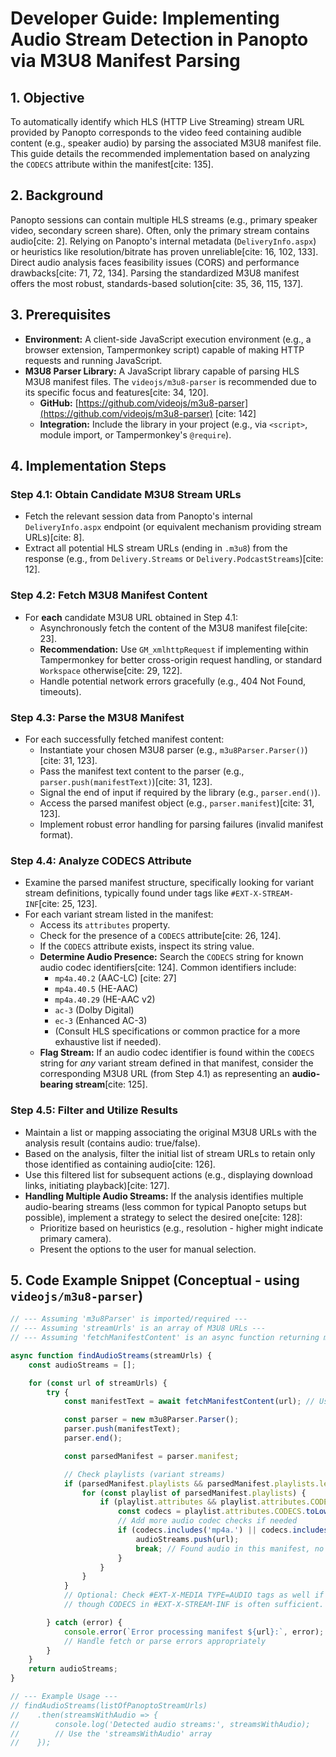 # Developer Guide: Implementing Audio Stream Detection in Panopto via M3U8 Manifest Parsing

## 1. Objective

To automatically identify which HLS (HTTP Live Streaming) stream URL provided by Panopto corresponds to the video feed containing audible content (e.g., speaker audio) by parsing the associated M3U8 manifest file. This guide details the recommended implementation based on analyzing the `CODECS` attribute within the manifest[cite: 135].

## 2. Background

Panopto sessions can contain multiple HLS streams (e.g., primary speaker video, secondary screen share). Often, only the primary stream contains audio[cite: 2]. Relying on Panopto's internal metadata (`DeliveryInfo.aspx`) or heuristics like resolution/bitrate has proven unreliable[cite: 16, 102, 133]. Direct audio analysis faces feasibility issues (CORS) and performance drawbacks[cite: 71, 72, 134]. Parsing the standardized M3U8 manifest offers the most robust, standards-based solution[cite: 35, 36, 115, 137].

## 3. Prerequisites

* **Environment:** A client-side JavaScript execution environment (e.g., a browser extension, Tampermonkey script) capable of making HTTP requests and running JavaScript.
* **M3U8 Parser Library:** A JavaScript library capable of parsing HLS M3U8 manifest files. The `videojs/m3u8-parser` is recommended due to its specific focus and features[cite: 34, 120].
    * **GitHub:** [https://github.com/videojs/m3u8-parser](https://github.com/videojs/m3u8-parser) [cite: 142]
    * **Integration:** Include the library in your project (e.g., via `<script>`, module import, or Tampermonkey's `@require`).

## 4. Implementation Steps

### Step 4.1: Obtain Candidate M3U8 Stream URLs

* Fetch the relevant session data from Panopto's internal `DeliveryInfo.aspx` endpoint (or equivalent mechanism providing stream URLs)[cite: 8].
* Extract all potential HLS stream URLs (ending in `.m3u8`) from the response (e.g., from `Delivery.Streams` or `Delivery.PodcastStreams`)[cite: 12].

### Step 4.2: Fetch M3U8 Manifest Content

* For **each** candidate M3U8 URL obtained in Step 4.1:
    * Asynchronously fetch the content of the M3U8 manifest file[cite: 23].
    * **Recommendation:** Use `GM_xmlhttpRequest` if implementing within Tampermonkey for better cross-origin request handling, or standard `Workspace` otherwise[cite: 29, 122].
    * Handle potential network errors gracefully (e.g., 404 Not Found, timeouts).

### Step 4.3: Parse the M3U8 Manifest

* For each successfully fetched manifest content:
    * Instantiate your chosen M3U8 parser (e.g., `m3u8Parser.Parser()`)[cite: 31, 123].
    * Pass the manifest text content to the parser (e.g., `parser.push(manifestText)`)[cite: 31, 123].
    * Signal the end of input if required by the library (e.g., `parser.end()`).
    * Access the parsed manifest object (e.g., `parser.manifest`)[cite: 31, 123].
    * Implement robust error handling for parsing failures (invalid manifest format).

### Step 4.4: Analyze CODECS Attribute

* Examine the parsed manifest structure, specifically looking for variant stream definitions, typically found under tags like `#EXT-X-STREAM-INF`[cite: 25, 123].
* For each variant stream listed in the manifest:
    * Access its `attributes` property.
    * Check for the presence of a `CODECS` attribute[cite: 26, 124].
    * If the `CODECS` attribute exists, inspect its string value.
    * **Determine Audio Presence:** Search the `CODECS` string for known audio codec identifiers[cite: 124]. Common identifiers include:
        * `mp4a.40.2` (AAC-LC) [cite: 27]
        * `mp4a.40.5` (HE-AAC)
        * `mp4a.40.29` (HE-AAC v2)
        * `ac-3` (Dolby Digital)
        * `ec-3` (Enhanced AC-3)
        * (Consult HLS specifications or common practice for a more exhaustive list if needed).
    * **Flag Stream:** If an audio codec identifier is found within the `CODECS` string for *any* variant stream defined in that manifest, consider the corresponding M3U8 URL (from Step 4.1) as representing an **audio-bearing stream**[cite: 125].

### Step 4.5: Filter and Utilize Results

* Maintain a list or mapping associating the original M3U8 URLs with the analysis result (contains audio: true/false).
* Based on the analysis, filter the initial list of stream URLs to retain only those identified as containing audio[cite: 126].
* Use this filtered list for subsequent actions (e.g., displaying download links, initiating playback)[cite: 127].
* **Handling Multiple Audio Streams:** If the analysis identifies multiple audio-bearing streams (less common for typical Panopto setups but possible), implement a strategy to select the desired one[cite: 128]:
    * Prioritize based on heuristics (e.g., resolution - higher might indicate primary camera).
    * Present the options to the user for manual selection.

## 5. Code Example Snippet (Conceptual - using `videojs/m3u8-parser`)

```javascript
// --- Assuming 'm3u8Parser' is imported/required ---
// --- Assuming 'streamUrls' is an array of M3U8 URLs ---
// --- Assuming 'fetchManifestContent' is an async function returning manifest text ---

async function findAudioStreams(streamUrls) {
    const audioStreams = [];

    for (const url of streamUrls) {
        try {
            const manifestText = await fetchManifestContent(url); // Use GM_xmlhttpRequest or fetch

            const parser = new m3u8Parser.Parser();
            parser.push(manifestText);
            parser.end();

            const parsedManifest = parser.manifest;

            // Check playlists (variant streams)
            if (parsedManifest.playlists && parsedManifest.playlists.length > 0) {
                for (const playlist of parsedManifest.playlists) {
                    if (playlist.attributes && playlist.attributes.CODECS) {
                        const codecs = playlist.attributes.CODECS.toLowerCase();
                        // Add more audio codec checks if needed
                        if (codecs.includes('mp4a.') || codecs.includes('ac-3') || codecs.includes('ec-3')) {
                            audioStreams.push(url);
                            break; // Found audio in this manifest, no need to check other variants within it
                        }
                    }
                }
            }
            // Optional: Check #EXT-X-MEDIA TYPE=AUDIO tags as well if necessary,
            // though CODECS in #EXT-X-STREAM-INF is often sufficient.

        } catch (error) {
            console.error(`Error processing manifest ${url}:`, error);
            // Handle fetch or parse errors appropriately
        }
    }
    return audioStreams;
}

// --- Example Usage ---
// findAudioStreams(listOfPanoptoStreamUrls)
//    .then(streamsWithAudio => {
//        console.log('Detected audio streams:', streamsWithAudio);
//        // Use the 'streamsWithAudio' array
//    });